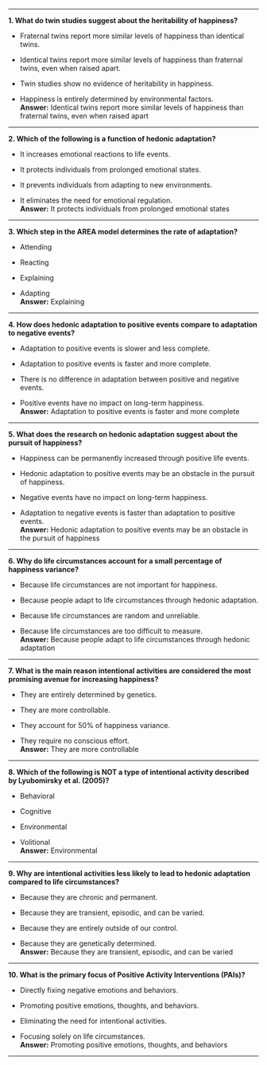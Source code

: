 
---

**1. What do twin studies suggest about the heritability of happiness?**

- Fraternal twins report more similar levels of happiness than identical twins.
    
- Identical twins report more similar levels of happiness than fraternal twins, even when raised apart.
    
- Twin studies show no evidence of heritability in happiness.
    
- Happiness is entirely determined by environmental factors.  
    **Answer:** Identical twins report more similar levels of happiness than fraternal twins, even when raised apart
    

---

**2. Which of the following is a function of hedonic adaptation?**

- It increases emotional reactions to life events.
    
- It protects individuals from prolonged emotional states.
    
- It prevents individuals from adapting to new environments.
    
- It eliminates the need for emotional regulation.  
    **Answer:** It protects individuals from prolonged emotional states
    

---

**3. Which step in the AREA model determines the rate of adaptation?**

- Attending
    
- Reacting
    
- Explaining
    
- Adapting  
    **Answer:** Explaining 
    

---

**4. How does hedonic adaptation to positive events compare to adaptation to negative events?**

- Adaptation to positive events is slower and less complete.
    
- Adaptation to positive events is faster and more complete.
    
- There is no difference in adaptation between positive and negative events.
    
- Positive events have no impact on long-term happiness.  
    **Answer:** Adaptation to positive events is faster and more complete
    

---

**5. What does the research on hedonic adaptation suggest about the pursuit of happiness?**

- Happiness can be permanently increased through positive life events.
    
- Hedonic adaptation to positive events may be an obstacle in the pursuit of happiness.
    
- Negative events have no impact on long-term happiness.
    
- Adaptation to negative events is faster than adaptation to positive events.  
    **Answer:** Hedonic adaptation to positive events may be an obstacle in the pursuit of happiness
    

---

**6. Why do life circumstances account for a small percentage of happiness variance?**

- Because life circumstances are not important for happiness.
    
- Because people adapt to life circumstances through hedonic adaptation.
    
- Because life circumstances are random and unreliable.
    
- Because life circumstances are too difficult to measure.  
    **Answer:** Because people adapt to life circumstances through hedonic adaptation
    

---

**7. What is the main reason intentional activities are considered the most promising avenue for increasing happiness?**

- They are entirely determined by genetics.
    
- They are more controllable.
    
- They account for 50% of happiness variance.
    
- They require no conscious effort.  
    **Answer:** They are more controllable
    

---

**8. Which of the following is NOT a type of intentional activity described by Lyubomirsky et al. (2005)?**

- Behavioral
    
- Cognitive
    
- Environmental
    
- Volitional  
    **Answer:** Environmental
    

---

**9. Why are intentional activities less likely to lead to hedonic adaptation compared to life circumstances?**

- Because they are chronic and permanent.
    
- Because they are transient, episodic, and can be varied.
    
- Because they are entirely outside of our control.
    
- Because they are genetically determined.  
    **Answer:** Because they are transient, episodic, and can be varied
    

---

**10. What is the primary focus of Positive Activity Interventions (PAIs)?**

- Directly fixing negative emotions and behaviors.
    
- Promoting positive emotions, thoughts, and behaviors.
    
- Eliminating the need for intentional activities.
    
- Focusing solely on life circumstances.  
    **Answer:** Promoting positive emotions, thoughts, and behaviors
    

---
